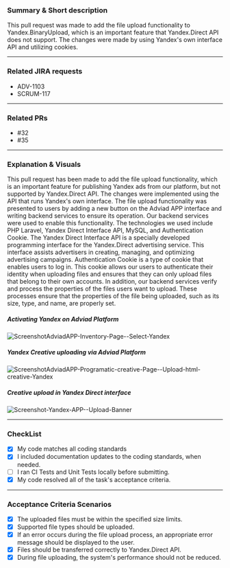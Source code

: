 <!-- A brief overview of your proposed changes -->
### Summary & Short description
This pull request was made to add the file upload functionality to Yandex.BinaryUpload, which is an important feature that Yandex.Direct API does not support. The changes were made by using Yandex's own interface API and utilizing cookies.

---


### Related JIRA requests
* ADV-1103
* SCRUM-117

---




### Related PRs
* #32
* #35

---

###  Explanation & Visuals

<!-- use text and graphical explanation -->
This pull request has been made to add the file upload functionality, which is an important feature for publishing Yandex ads from our platform, but not supported by Yandex.Direct API. The changes were implemented using the API that runs Yandex's own interface. The file upload functionality was presented to users by adding a new button on the Adviad APP interface and writing backend services to ensure its operation. Our backend services were used to enable this functionality. The technologies we used include PHP Laravel, Yandex Direct Interface API, MySQL, and Authentication Cookie. The Yandex Direct Interface API is a specially developed programming interface for the Yandex.Direct advertising service. This interface assists advertisers in creating, managing, and optimizing advertising campaigns. Authentication Cookie is a type of cookie that enables users to log in. This cookie allows our users to authenticate their identity when uploading files and ensures that they can only upload files that belong to their own accounts. In addition, our backend services verify and process the properties of the files users want to upload. These processes ensure that the properties of the file being uploaded, such as its size, type, and name, are properly set.

##### Activating Yandex on Adviad Platform

![ScreenshotAdviadAPP-Inventory-Page--Select-Yandex](https://user-images.githubusercontent.com/7951872/229355836-204e79f7-fe11-4a72-ae50-1f51d97c026c.png)

##### Yandex Creative uploading via Adviad Platform

![ScreenshotAdviadAPP-Programatic-creative-Page--Upload-html-creative-Yandex](https://user-images.githubusercontent.com/7951872/229355838-d5b66dcf-7dd9-4353-b3c7-1fbe87d2c0ac.png)

##### Creative upload in Yandex Direct interface

![Screenshot-Yandex-APP--Upload-Banner](https://user-images.githubusercontent.com/7951872/229355841-ecdbe740-41d1-4e39-9ecb-29d5f5917ec2.png)

---

### CheckList

- [X] My code matches all coding standards
- [X] I included documentation updates to the coding standards, when needed.
- [ ] I ran CI Tests and Unit Tests locally before submitting.
- [X] My code resolved all of the task's acceptance criteria.

---

### Acceptance Criteria Scenarios

- [X] The uploaded files must be within the specified size limits.
- [X] Supported file types should be uploaded.
- [X] If an error occurs during the file upload process, an appropriate error message should be displayed to the user.
- [X] Files should be transferred correctly to Yandex.Direct API.
- [X] During file uploading, the system's performance should not be reduced.
